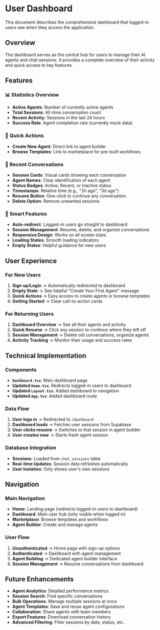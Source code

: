 # User Dashboard

This document describes the comprehensive dashboard that logged-in users see when they access the application.

## Overview

The dashboard serves as the central hub for users to manage their AI agents and chat sessions. It provides a complete overview of their activity and quick access to key features.

## Features

### 📊 Statistics Overview

- **Active Agents**: Number of currently active agents
- **Total Sessions**: All-time conversation count
- **Recent Activity**: Sessions in the last 24 hours
- **Success Rate**: Agent completion rate (currently mock data)

### 🚀 Quick Actions

- **Create New Agent**: Direct link to agent builder
- **Browse Templates**: Link to marketplace for pre-built workflows

### 💬 Recent Conversations

- **Session Cards**: Visual cards showing each conversation
- **Agent Names**: Clear identification of each agent
- **Status Badges**: Active, Recent, or Inactive status
- **Timestamps**: Relative time (e.g., "2h ago", "3d ago")
- **Resume Button**: One-click to continue any conversation
- **Delete Option**: Remove unwanted sessions

### 🎯 Smart Features

- **Auto-redirect**: Logged-in users go straight to dashboard
- **Session Management**: Resume, delete, and organize conversations
- **Responsive Design**: Works on all screen sizes
- **Loading States**: Smooth loading indicators
- **Empty States**: Helpful guidance for new users

## User Experience

### For New Users

1. **Sign up/Login** → Automatically redirected to dashboard
2. **Empty State** → See helpful "Create Your First Agent" message
3. **Quick Actions** → Easy access to create agents or browse templates
4. **Getting Started** → Clear call-to-action cards

### For Returning Users

1. **Dashboard Overview** → See all their agents and activity
2. **Quick Resume** → Click any session to continue where they left off
3. **Session Management** → Delete old conversations, organize agents
4. **Activity Tracking** → Monitor their usage and success rates

## Technical Implementation

### Components

- **`Dashboard.tsx`**: Main dashboard page
- **Updated `Home.tsx`**: Redirects logged-in users to dashboard
- **Updated `Layout.tsx`**: Added dashboard to navigation
- **Updated `App.tsx`**: Added dashboard route

### Data Flow

1. **User logs in** → Redirected to `/dashboard`
2. **Dashboard loads** → Fetches user sessions from Supabase
3. **User clicks resume** → Switches to that session in agent builder
4. **User creates new** → Starts fresh agent session

### Database Integration

- **Sessions**: Loaded from `chat_sessions` table
- **Real-time Updates**: Session data refreshes automatically
- **User Isolation**: Only shows user's own sessions

## Navigation

### Main Navigation

- **Home**: Landing page (redirects logged-in users to dashboard)
- **Dashboard**: Main user hub (only visible when logged in)
- **Marketplace**: Browse templates and workflows
- **Agent Builder**: Create and manage agents

### User Flow

1. **Unauthenticated** → Home page with sign-up options
2. **Authenticated** → Dashboard with agent management
3. **Agent Building** → Dedicated agent builder interface
4. **Session Management** → Resume conversations from dashboard

## Future Enhancements

- **Agent Analytics**: Detailed performance metrics
- **Session Search**: Find specific conversations
- **Bulk Operations**: Manage multiple sessions at once
- **Agent Templates**: Save and reuse agent configurations
- **Collaboration**: Share agents with team members
- **Export Features**: Download conversation history
- **Advanced Filtering**: Filter sessions by date, status, etc.
